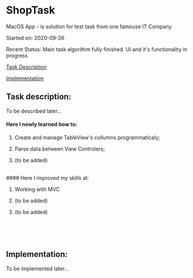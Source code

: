 # ShopTask
MacOS App - is solution for test task from one famouse IT Company

Started on: 2020-09-26

Recent Status: Main task algorithm fully finished. UI and it's functionality in progress

[Task Description](#description)

[Implementation](#implementation)

## Task description:
To be described later...

#### Here I newly learned how to:
  1. Create and manage TableView's collumns programmaticaly;
  
  2. Parse data between View Controlers;
  
  3. (to be added)
  
<br> 
  #### Here I improved my skills at:
  
  1. Working with MVC
  
  2. (to be added)
  
  3. (to be added)
  
<br>
<br>
<br>
  
## Implementation: 

To be implemented later...
